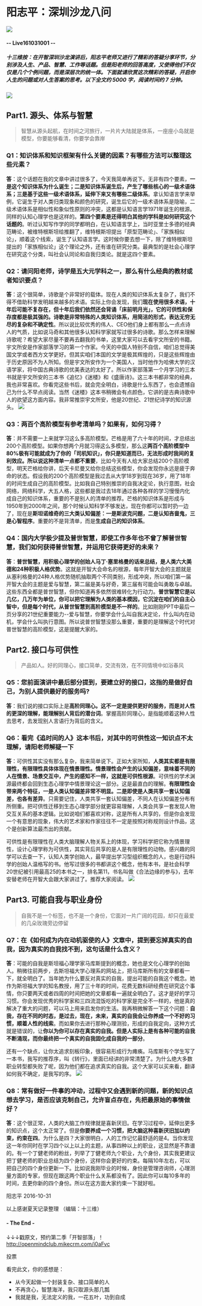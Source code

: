 # 阳志平：深圳沙龙八问
![](https://mmbiz.qlogo.cn/mmbiz_png/P7zzkBGoztEsloAW49aYHbosdbicMkhzAsN66icuOUwBd1kKjhQ1Z0CicpJMib5npN2InGwdqia6A1icNGT1QpibL3ic5Q/0?wx_fmt=png)

#### -- Live161031001 --

##### **十三维按**：在开智深圳沙龙演讲后，阳志平老师又进行了精彩的答疑分享环节，分别涉及人生、产品、智慧、工作等话题。但是阳老师的回答高度，又使得他们不仅仅是几个个例问题，而是深层次的统一体。下面就请欣赏这次精彩的答疑，开启你人生的问题或对人生答案的思考。**以下全文约 5000 字，阅读时间约 7 分钟。**
![](https://mmbiz.qlogo.cn/mmbiz_jpg/P7zzkBGoztHXlVY8HhV46SSn7nhia80gicarw2s4uxICAPFUwqmasHsUqiafSYicibbx9j3jGR3yncKLvLras2NmjoA/0?wx_fmt=jpeg)

## Part1. 源头、体系与智慧

>智慧从源头起航，在时间之河旅行，一片片大陆就是体系，一座座小岛就是模型，你要能够看清，你要学会靠岸

### Q1：知识体系和知识框架有什么关键的因素？有哪些方法可以整理这些元素？
**答**：这个话题在我的文章中讲过很多了，今天我简单再说下。无非有四个要素，**一是这个知识体系为什么诞生；二是知识体系诞生后，产生了哪些核心的一级术语体系；三是基于这些一级术语体系，延伸下来又有哪些二级体系**。拿认知语言学来举例，它诞生于对人类归类现象和颜色的研究，诞生后它的一级术语体系是隐喻，二级术语体系是相似性和象似性原则的冲突，这都是认知语言学1971年诞生的根源。同样的认知心理学也是这样的。**第四个要素是还得明白其他的学科是如何研究这个话题的**。听过认知写作学的同学都明白，在认知语言学上，当时亚里士多德的经典范畴论，被维特根斯坦给推翻了，维特根斯坦提出「原型范畴论」、「家族相似论」，顺着这个线索，诞生了认知语言学。这时候你要去想一下，除了维特根斯坦提出的「家族相似论」这个理论之外，还有谁在研究分类。最典型的是社会心理学在研究这个分类，叫社会认同论和自我归类论。就是这四个要素。

### Q2：请问阳老师，诗学是五大元学科之一，那么有什么经典的教材或者知识要点？

**答**：这个很简单，诗歌是个非常好的载体。现在人类的知识体系太复杂了，我们不得不借助科学发明越来越多的术语。实际上你会发现，我们**现在使用很多术语，十年后可能不复存在，但十年后我们依然还会背诵「床前明月光」，它的可供性和保存度都是极其强的。诗歌是非常特殊的人类知识体系，用简洁的形式，表达无穷无尽的复杂和不确定性**。所以说比较优秀的伟人、CEO他们身上都有那么一点点诗人的气质，比如说马奇和其他很多认知科学家就写过很多的诗歌。那么怎样来理解诗歌呢？希望大家尽量不要再去翻我的书单，这里大家可以去看宇文所安的书籍。宇文所安是作家部落学习的第一个作家。今天的中国人特别不自信，咱们总觉得美国文学或者西方文学更好。但其实咱们本国的文学是极其辉煌的，只是这些辉煌由于历史原因不为人所知。但是宇文所安作为一个美国人，当时他作为哈佛大学的汉语学家，将中国古典诗歌的优美表达的太好了。所以作家部落第一个月学习的三本书就是宇文所安的三本书《追忆》《迷楼》和《盛唐诗》。这三本书都非常的经典，我也非常喜欢。你看完这些书后，就会完全明白，诗歌是什么东西了，也会遗憾自己为什么不早点阅读。当然《迷楼》这本书稍微会有点颜色，它讲的是古典诗歌中人的欲望这方面内容。我非常推崇宇文所安，他是20世纪、21世纪诗学的知识源头。
![](https://mmbiz.qlogo.cn/mmbiz_jpg/P7zzkBGoztGK58j9IAp3C2O8Y9pC7sCe5miaLbicHibRPeSiatoY1bMZewh1ia4gvJIhavHzmD5cl1EVPDsEPh8HXicQ/0?wx_fmt=jpeg)


### Q3：两百个高阶模型有参考清单吗？如果有，如何习得？
**答**：并不需要一上来就学习这么多高阶模型。芒格是用了六十年的时间，才总结出200个高阶模型。如果你想两个月就习得这么多模型，那么这**两百个高阶模型中80%极有可能就成为了你的「司机知识」，你只是知道而已，无法形成时我间的复利效应。所以说这种清单一点都不重要**，比如今天有人给大家总结200个高阶模型，明天芒格给你讲，后天卡尼曼又给你总结这些模型，你会发现你永远是疲于奔命的状态。假设我的200个高阶模型是我过去从大学18岁到现在36岁，用了18年的时间生成自己的高阶模型。比如我自己特别推崇的自我决定论，执行意图，社会网络，网络科学，大五人格，这些都是我过去18年通过各种各样的学习慢慢内化成自己的知识体系，重要的不是别人的清单的推荐。芒格的知识体系是形成与1950年到2000年之间，那个时候认知科学不够发达，现在你都可以暂时扔一边了，现在是**斯坦诺维奇的三大类认知偏差：一是斯波克问题，二是认知吝啬鬼，三是心智程序**。重要的不是背清单，而是**生成自己的知识体系**。

### Q4：国内大学极少提及普世智慧，即使工作多年也不曾了解普世智慧，我们如何获得普世智慧，并运用它获得更好的未来？

**答**：**普世智慧，用积极心理学的创始人马丁·塞里格曼的话来总结，是人类六大美德和24种积极人格优势**。这就是开智大会命名的根源，每年开智大会的主题就是从塞利格曼的24种人格优势随机抽取两个不同类别，形成冲突，所以咱们第一届开智大会的主题是爱与智慧，第二届是美与好奇，第三届有可能会叫勇敢与卓越。这些东西全都是普世智慧，但你知道再多依然很难转化为行动力。**普世智慧它是以几亿，几万年为单位，你可以把它理解为人类的基本模因，它沉淀在咱们的自主心智中，但是每个时代，从普世智慧到高阶模型是不一样的**。比如刚刚PPT中最后一页分享的21世纪重要能力--爱与智慧，你要学会什么叫自我决定论，什么叫内在动机，学会什么叫执行意图。所以说普世智慧没那么重要，重要的是理解这个时代对普世智慧的高阶模型，这是提醒大家的。


## Part2. 接口与可供性
>产品如人。好的同理心，接口简单，交流有效，在不同情境中如浴春风

### Q5：您前面演讲中最后部分提到，要建立好的接口，这指的是做好自己，为别人提供最好的服务吗?

**答**：我们说的接口实际上是**高阶同理心。这不一定是提供更好的服务，而是对人性的更深的理解，能理解别人背后的潜台词**。掌握高阶同理心，是指能顺着这种人性去思考，去发现别人言语行为背后的含义。

### Q6：看完《追时间的人》这本书后，对其中的可供性这一知识点不太理解，请阳老师解疑一下

**答**：可供性其实没有那么复杂，我来简单说下。正如大家所知，**人类其实都是有限理性，有限理性具体体现在情景理性。情景理性会产生的认知偏差，意味着不同的人在情景、场景交互中，产生的感知不一样，这就是可供性根源**。可供性的学术渊源最终都会回到生态心理学中情景理论这一部分。这是最直白的理解。**有限理性会带来两个特征，一是人类认知偏差非常不明显。二是即使是人类共享一套认知偏差，也各有差异**。只需要记住，人类共享一套认知偏差，不同人在认知偏差分布有所侧重。把可供性迁移到生态心理学部分就更容易理解，人类会共享一套发现人物交互关系的基本逻辑。比如说咱们都喜欢对称，这是所有人共享的，但是你会发现一个有意思的现象，伟大的艺术家和作家往往不一定是按照对称规则设计作品，这个是创新算法最杰出的贡献。

可供性是有限理性在人类大脑理解人物关系上的体现，学习科学把它称为情景理性，设计心理学称为可供性，其实背后共享的是人是有限理性的动物。感兴趣的同学可以去查一下，认知人类学创始人，最早提出学习型组织概念的人，也是行动科学的创始人温格写的书。他写过很多的书都讲这个概念，他有本书，是社会科学20世纪被引用最高25的本书之一，排名第11，书名叫做《合法边缘的参与》，去年安替老师在开智大会跟大家讲过了。推荐大家阅读。
![](https://mmbiz.qlogo.cn/mmbiz_jpg/P7zzkBGoztGK58j9IAp3C2O8Y9pC7sCe23ibImR0icrQFk1dCbqyGKtg2BHDDRS822OEjXIM6NUz35SyQy3pWEAw/0?wx_fmt=jpeg)


## Part3. 可能自我与职业身份

>自我不是一个标签，也不是一个身份，它面对一片广阔的花园，却只在最爱的几朵玫瑰旁边停留

### Q7：在《如何成为内在动机驱使的人》文章中，提到要忘掉真实的自我，因为真实的自我找不到，这句话是什么含义？

**答**：可能的自我是斯坦福心理学家马库斯提到的概念，她也是文化心理学的创始人。稍微往前两步，去斯坦福大学心理系的网站上，把马库斯所有的文章都看一下，就全明白了。当年她为什么要反对真实的自我，提出可能的自我这个概念。她作为斯坦福大学的知名教授，用了三十年的时间，花费无数科研经费在研究这个事情，你只要两天或者四周的时间把她的文章都看一遍就全明白了。这才是好的学习习惯。你会发现优秀的科学家和三四流混饭吃的科学家是完全不一样的，他是真的解决了重大的问题，可以马上用来启发你的生活。我再稍微解答一下这个问题：**自我，存在不同的时态，是过去，现在，未来，真实的自我会让你养成一个不好的习惯，顺着人性的线索**。而如果你去进行那种心理测验，形成的自我定向，这种方式就是错误的，让**你以为你可以存在真实的自我。但是人实际上是有各种可能的自我不断涌现，而你最终把一个真实的自我固化成自我的一部分**。

还有一个缺点，让你太追求刻板印象，很容易形成行为瘫痪。马库斯有个学生写了一本书，我写的推荐序，叫《转行》，里面已经讲的非常清楚了。为什么绝大多数职业转型都失败了呢，因为他们都在追求真实的自我。这个大家可以买来看，翻译如何我不确定，是我写的序。
![](https://mmbiz.qlogo.cn/mmbiz_jpg/P7zzkBGoztGK58j9IAp3C2O8Y9pC7sCexF3FlxsaVhbkUapPC1uyvR9C28B3xw0ZDl3W05bXfEV6vjspOWvGAA/0?wx_fmt=jpeg)

### Q8：常有做好一件事的冲动，过程中又会遇到新的问题，新的知识点想去学习，是否应该克制自己，允许盲点存在，先把最原始的事情做好？

**答**：这个很正常，人类的大脑工作规律就是喜新厌旧。在学习过程中，延伸出更多的知识点，这个太正常了。但是**你要养成一个习惯，把大脑这种喜新厌旧加以约束，约束在四**。为什么是四？大家很明白，人的工作记忆最舒适的是4。当你发现这一年你同时在学习四个以上以上的主题，从事四种以上的职业，这显然是不靠谱的。有一个丁健老师的粉丝，列举了丁健老师九个职业，九个身份，其实我更建议把丁健老师的职业总结为四个身份，这样你会更好的约束。每隔10年左右，可以把自己的四个身份更新一下。比如说我刚毕业的时候，身份是管理咨询师，心理测量方面的专家，但现在跟这两个职业什么关系都没有了。因此你可以每10多年的时间，去更你新的四个身份。所以在这方面大家约束一下就好啦。

阳志平
2016-10-31

以上感谢夏天记录整理
（编辑：十三维）

#### - The End -

 ↓↓↓戳原文，预约第二季「开智部落」！
http://openmindclub.mikecrm.com/i0aFvc

投票

看完此文，你的感想是：

- 从今天起做一个封装复杂、接口简单的人
- 不再贪心，智慧海洋，我只取源头那几瓢
- 我就是我，无法定义的我，一花五叶，功到自成
